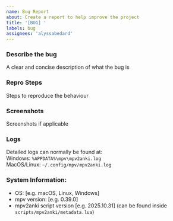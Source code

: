 ```yaml
---
name: Bug Report
about: Create a report to help improve the project
title: '[BUG] '
labels: bug
assignees: 'alyssabedard'
---
```


### Describe the bug
A clear and concise description of what the bug is

### Repro Steps
Steps to reproduce the behaviour

### Screenshots
Screenshots if applicable

### Logs 
Detailed logs can normally be found at:  
Windows: `%APPDATA%\mpv\mpv2anki.log`  
MacOS/Linux: `~/.config/mpv/mpv2anki.log`

### System Information:
- OS: [e.g. macOS, Linux, Windows]
- mpv version: [e.g. 0.39.0]
- mpv2anki script version [e.g. 2025.10.31] (can be found inside `scripts/mpv2anki/metadata.lua`)

